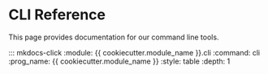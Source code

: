 # CLI Reference

This page provides documentation for our command line tools.

::: mkdocs-click
    :module: {{ cookiecutter.module_name }}.cli
    :command: cli
    :prog_name: {{ cookiecutter.module_name }}
    :style: table
    :depth: 1
